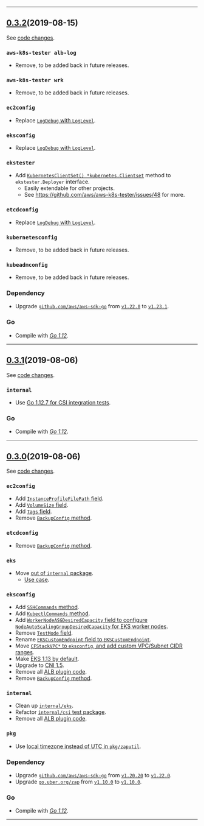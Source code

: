 
<hr>


## [0.3.2](https://github.com/aws/aws-k8s-tester/releases/tag/0.3.2)(2019-08-15)

See [code changes](https://github.com/aws/aws-k8s-tester/compare/0.3.1...0.3.2).

### `aws-k8s-tester alb-log`

- Remove, to be added back in future releases.

### `aws-k8s-tester wrk`

- Remove, to be added back in future releases.

### `ec2config`

- Replace [`LogDebug` with `LogLevel`](https://github.com/aws/aws-k8s-tester/commit/83140d408676142f7e5e7a2fe9cd0c19e8aec6bf).

### `eksconfig`

- Replace [`LogDebug` with `LogLevel`](https://github.com/aws/aws-k8s-tester/commit/83140d408676142f7e5e7a2fe9cd0c19e8aec6bf).

### `ekstester`

- Add [`KubernetesClientSet() *kubernetes.Clientset`](https://github.com/aws/aws-k8s-tester/commit/b5eaf2c0ec3215366d4211e68c0a3c118cd29e8b) method to `ekstester.Deployer` interface.
  - Easily extendable for other projects.
  - See https://github.com/aws/aws-k8s-tester/issues/48 for more.

### `etcdconfig`

- Replace [`LogDebug` with `LogLevel`](https://github.com/aws/aws-k8s-tester/commit/83140d408676142f7e5e7a2fe9cd0c19e8aec6bf).

### `kubernetesconfig`

- Remove, to be added back in future releases.

### `kubeadmconfig`

- Remove, to be added back in future releases.

### Dependency

- Upgrade [`github.com/aws/aws-sdk-go`](https://github.com/aws/aws-sdk-go/releases) from [`v1.22.0`](https://github.com/aws/aws-sdk-go/releases/tag/v1.22.0) to [`v1.23.1`](https://github.com/aws/aws-sdk-go/releases/tag/v1.23.1).

### Go

- Compile with [*Go 1.12*](https://golang.org/doc/devel/release.html#go1.12).


<hr>


## [0.3.1](https://github.com/aws/aws-k8s-tester/releases/tag/0.3.1)(2019-08-06)

See [code changes](https://github.com/aws/aws-k8s-tester/compare/0.3.0...0.3.1).

### `internal`

- Use [Go 1.12.7 for CSI integration tests](https://github.com/aws/aws-k8s-tester/commit/3b052ededa5a0cc37ac145fab31556bb463b9a3a).

### Go

- Compile with [*Go 1.12*](https://golang.org/doc/devel/release.html#go1.12).


<hr>


## [0.3.0](https://github.com/aws/aws-k8s-tester/releases/tag/0.3.0)(2019-08-06)

See [code changes](https://github.com/aws/aws-k8s-tester/compare/0.2.8...0.3.0).

### `ec2config`

- Add [`InstanceProfileFilePath` field](https://github.com/aws/aws-k8s-tester/commit/78ef8e10a6a4a09456a4895f0b30a3b8f5ca8d2b).
- Add [`VolumeSize` field](https://github.com/aws/aws-k8s-tester/commit/c2d4e39af832e9369c801cfcd5fd97dbf1e41d43).
- Add [`Tags` field](https://github.com/aws/aws-k8s-tester/commit/c8b6f67a7bb712b89a4d08c4afcd00c240ba4051).
- Remove [`BackupConfig` method](https://github.com/aws/aws-k8s-tester/commit/48e009b185b5dc10f9b5295806bf3845e5e6d4de).

### `etcdconfig`

- Remove [`BackupConfig` method](https://github.com/aws/aws-k8s-tester/commit/48e009b185b5dc10f9b5295806bf3845e5e6d4de).

### `eks`

- Move [out of `internal` package](https://github.com/aws/aws-k8s-tester/commit/b4015a63d24887f06c7ec9e42c1ea5ac5e8d1831).
  - [Use case](https://github.com/aws/aws-k8s-tester/issues/47).

### `eksconfig`

- Add [`SSHCommands` method](https://github.com/aws/aws-k8s-tester/commit/f2ba0a997054282045deb042c38fbb3d63212eb9).
- Add [`KubectlCommands` method](https://github.com/aws/aws-k8s-tester/commit/00eda4d5a5edba78e08d607d2891aea632ac0e46).
- Add [`WorkerNodeASGDesiredCapacity` field to configure `NodeAutoScalingGroupDesiredCapacity` for EKS worker nodes](https://github.com/aws/aws-k8s-tester/commit/dd2764bf29b242b4313ee1b4a16b3c592b84c6bb).
- Remove [`TestMode` field](https://github.com/aws/aws-k8s-tester/commit/c55ffe8c79f866774e1f684007b9d610769cea6d).
- Rename [`EKSCustomEndpoint` field to `EKSCustomEndpoint`](https://github.com/aws/aws-k8s-tester/commit/a3a700700b8708be6f34a1896b3b8793e602db6d).
- Move [`CFStackVPC*` to `eksconfig`, and add custom VPC/Subnet CIDR ranges](https://github.com/aws/aws-k8s-tester/commit/6df3c2497127da9bf06794c5519e4e4b245764af).
- Make [EKS 1.13 by default](https://github.com/aws/aws-k8s-tester/commit/933d7ac1475b991e02aad2b2681c2a60cf7a2e16).
- Upgrade to [CNI 1.5](https://github.com/aws/aws-k8s-tester/commit/933d7ac1475b991e02aad2b2681c2a60cf7a2e16).
- Remove all [ALB plugin code](https://github.com/aws/aws-k8s-tester/commit/229c321b8a9a044a1726d4c23e7383036e36b753).
- Remove [`BackupConfig` method](https://github.com/aws/aws-k8s-tester/commit/48e009b185b5dc10f9b5295806bf3845e5e6d4de).

### `internal`

- Clean up [`internal/eks`](https://github.com/aws/aws-k8s-tester/commit/a3c5696236d507160c575f134ac3958462996b9b).
- Refactor [`internal/csi` test package](https://github.com/aws/aws-k8s-tester/commit/ac63cc9b3a5ae806b8b5bd8b8d37d4a1c6208cb6).
- Remove all [ALB plugin code](https://github.com/aws/aws-k8s-tester/commit/229c321b8a9a044a1726d4c23e7383036e36b753).

### `pkg`

- Use [local timezone instead of UTC in `pkg/zaputil`](https://github.com/aws/aws-k8s-tester/commit/2905a5d2fdc03df9d065f876c57394d4d292b561).

### Dependency

- Upgrade [`github.com/aws/aws-sdk-go`](https://github.com/aws/aws-sdk-go/releases) from [`v1.20.20`](https://github.com/aws/aws-sdk-go/releases/tag/v1.20.20) to [`v1.22.0`](https://github.com/aws/aws-sdk-go/releases/tag/v1.22.0).
- Upgrade [`go.uber.org/zap`](https://github.com/uber-go/releases) from [`v1.10.0`](https://github.com/uber-go/zap/releases/tag/v1.10.0) to [`v1.10.0`](https://github.com/uber-go/zap/releases/tag/v1.10.0).

### Go

- Compile with [*Go 1.12*](https://golang.org/doc/devel/release.html#go1.12).


<hr>


